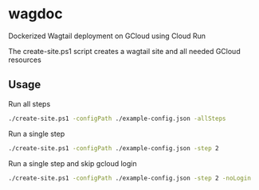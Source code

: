 # wagdoc
Dockerized Wagtail deployment on GCloud using Cloud Run

The create-site.ps1 script creates a wagtail site and all needed GCloud resources

## Usage

Run all steps 
``` sh
./create-site.ps1 -configPath ./example-config.json -allSteps

```

Run a single step
``` sh
./create-site.ps1 -configPath ./example-config.json -step 2
```

Run a single step and skip gcloud login
``` sh
./create-site.ps1 -configPath ./example-config.json -step 2 -noLogin
```